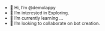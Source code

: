 - 👋 Hi, I’m @demolappy
- 👀 I’m interested in Exploring.
- 🌱 I’m currently learning ...
- 💞️ I’m looking to collaborate on bot creation.


<!---
demolappy/demolappy is a ✨ special ✨ repository because its `README.md` (this file) appears on your GitHub profile.
You can click the Preview link to take a look at your changes.
--->
